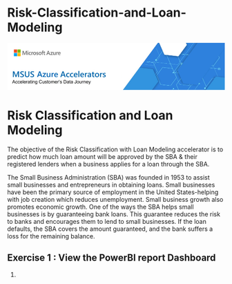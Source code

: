 # Risk-Classification-and-Loan-Modeling

![MSUS Solution Accelerator](https://github.com/MSUSAzureAccelerators/Risk-Classification-and-Loan-Modeling-Accelerator/blob/main/images/MSUS%20Solution%20Accelerator%20Banner%20Two_981.png)

# Risk Classification and Loan Modeling

The objective of the Risk Classification with Loan Modeling accelerator is to predict how much loan amount will be approved by the SBA & their registered lenders when a business applies for a loan through the SBA. 
  
The Small Business Administration (SBA) was founded in 1953 to assist small businesses and entrepreneurs in obtaining loans. Small businesses have been the primary source of employment in the United States-helping with job creation which reduces unemployment. Small business growth also promotes economic growth. One of the ways the SBA helps small businesses is by guaranteeing bank loans. This guarantee reduces the risk to banks and encourages them to lend to small businesses. If the loan defaults, the SBA covers the amount guaranteed, and the bank suffers a loss for the remaining balance.


## Exercise 1 : View the PowerBI report Dashboard

1. 
